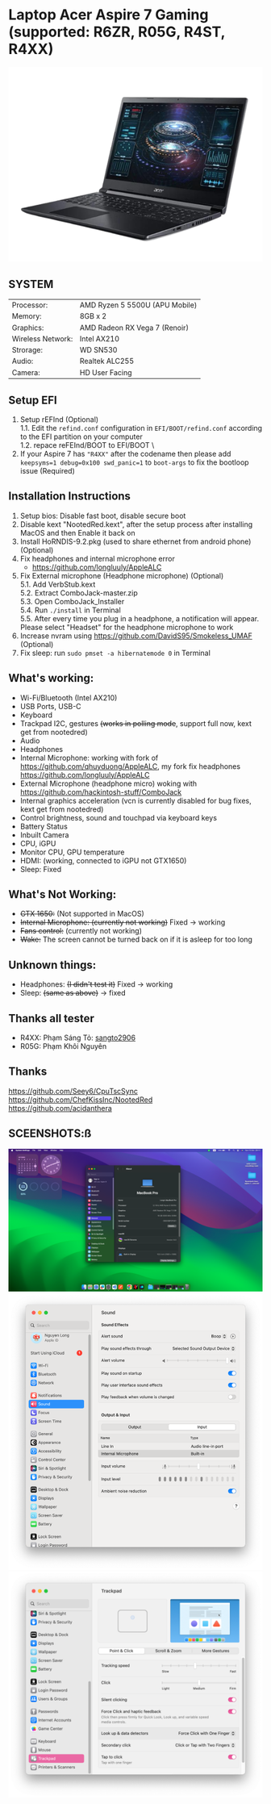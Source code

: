 # Laptop Acer Aspire 7 Gaming (supported: R6ZR, R05G, R4ST, R4XX)

![alt tag](/images/laptopacergamingaspire.png)

## SYSTEM

|                   |                                |
| ----------------- | ------------------------------ |
| Processor:        | AMD Ryzen 5 5500U (APU Mobile) |
| Memory:           | 8GB x 2                        |
| Graphics:         | AMD Radeon RX Vega 7 (Renoir)  |
| Wireless Network: | Intel AX210                    |
| Strorage:         | WD SN530                       |
| Audio:            | Realtek ALC255                 |
| Camera:           | HD User Facing                 |

## Setup EFI

1. Setup rEFInd  (Optional) \
   1.1. Edit the `refind.conf` configuration in `EFI/BOOT/refind.conf` according to the EFI partition on your computer \
   1.2. repace reFEInd/BOOT to EFI/BOOT \
3. If your Aspire 7 has `"R4XX"` after the codename then please add `keepsyms=1 debug=0x100 swd_panic=1` to `boot-args` to fix the bootloop issue (Required)

## Installation Instructions

1. Setup bios: Disable fast boot, disable secure boot
2. Disable kext "NootedRed.kext", after the setup process after installing MacOS and then Enable it back on
3. Install HoRNDIS-9.2.pkg (used to share ethernet from android phone) (Optional)
4. Fix headphones and internal microphone error
   - https://github.com/longluuly/AppleALC
5. Fix External microphone (Headphone microphone) (Optional) \
   5.1. Add VerbStub.kext \
   5.2. Extract ComboJack-master.zip \
   5.3. Open ComboJack_Installer \
   5.4. Run `./install` in Terminal \
   5.5. After every time you plug in a headphone, a notification will appear. Please select "Headset" for the headphone microphone to work
6. Increase nvram using https://github.com/DavidS95/Smokeless_UMAF (Optional) 
7. Fix sleep:
   run `sudo pmset -a hibernatemode 0` in Terminal

## What's working:

- Wi-Fi/Bluetooth (Intel AX210)
- USB Ports, USB-C
- Keyboard
- Trackpad I2C, gestures ~~(works in polling mode~~, support full now, kext get from nootedred)
- Audio
- Headphones
- Internal Microphone: working with fork of https://github.com/qhuyduong/AppleALC, my fork fix headphones https://github.com/longluuly/AppleALC
- External Microphone (headphone micro) woking with https://github.com/hackintosh-stuff/ComboJack
- Internal graphics acceleration (vcn is currently disabled for bug fixes, kext get from nootedred)
- Control brightness, sound and touchpad via keyboard keys
- Battery Status
- Inbuilt Camera
- CPU, iGPU
- Monitor CPU, GPU temperature
- HDMI: (working, connected to iGPU not GTX1650)
- Sleep: Fixed

## What's Not Working:

- ~~GTX 1650:~~ (Not supported in MacOS)
- ~~Internal Microphone: (currently not working)~~ Fixed -> working
- ~~Fans control:~~ (currently not working)
- ~~Wake:~~ The screen cannot be turned back on if it is asleep for too long

## Unknown things:

- Headphones: ~~(I didn't test it)~~ Fixed -> working
- Sleep: ~~(same as above)~~ -> fixed

## Thanks all tester
- R4XX: Phạm Sáng Tỏ: [sangto2906](https://github.com/sangto2906)
- R05G: Phạm Khôi Nguyên

## Thanks
https://github.com/Seey6/CpuTscSync \
https://github.com/ChefKissInc/NootedRed \
https://github.com/acidanthera

## SCEENSHOTS:ß

![](images/img12.png)
![](images/img11.png)
![](images/img7.png)

